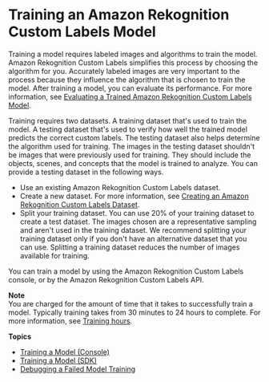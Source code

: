 # Training an Amazon Rekognition Custom Labels Model<a name="tm-train-model"></a>

Training a model requires labeled images and algorithms to train the model\. Amazon Rekognition Custom Labels simplifies this process by choosing the algorithm for you\. Accurately labeled images are very important to the process because they influence the algorithm that is chosen to train the model\. After training a model, you can evaluate its performance\. For more information, see [Evaluating a Trained Amazon Rekognition Custom Labels Model](tr-train-results.md)\.

Training requires two datasets\. A training dataset that's used to train the model\. A testing dataset that's used to verify how well the trained model predicts the correct custom labels\. The testing dataset also helps determine the algorithm used for training\. The images in the testing dataset shouldn't be images that were previously used for training\. They should include the objects, scenes, and concepts that the model is trained to analyze\. You can provide a testing dataset in the following ways\.
+ Use an existing Amazon Rekognition Custom Labels dataset\. 
+ Create a new dataset\. For more information, see [Creating an Amazon Rekognition Custom Labels Dataset](cd-create-dataset.md)\. 
+ Split your training dataset\. You can use 20% of your training dataset to create a test dataset\. The images chosen are a representative sampling and aren't used in the training dataset\. We recommend splitting your training dataset only if you don't have an alternative dataset that you can use\. Splitting a training dataset reduces the number of images available for training\. 

You can train a model by using the Amazon Rekognition Custom Labels console, or by the Amazon Rekognition Custom Labels API\.

**Note**  
You are charged for the amount of time that it takes to successfully train a model\. Typically training takes from 30 minutes to 24 hours to complete\. For more information, see [Training hours](https://aws.amazon.com/rekognition/pricing/#Amazon_Rekognition_Custom_Labels_pricing)\. 

**Topics**
+ [Training a Model \(Console\)](tm-console.md)
+ [Training a Model \(SDK\)](tm-sdk.md)
+ [Debugging a Failed Model Training](tm-debugging.md)